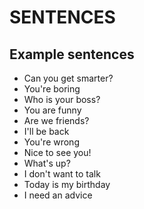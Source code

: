 # SENTENCES

## Example sentences

* Can you get smarter?
* You're boring
* Who is your boss?
* You are funny
* Are we friends?
* I'll be back
* You're wrong
* Nice to see you!
* What's up?
* I don't want to talk
* Today is my birthday
* I need an advice
